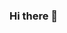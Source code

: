 ### Hi there 👋

<!--
**WorldLatestnews/WorldLatestnews** is a ✨ _special_ ✨ repository because its `README.md` (this file) appears on your GitHub profile.

Here are some ideas to get you started:

- 🔭 I’m currently working on Latest News...
- 🌱 I’m currently learning Facts about World...
- 👯 I’m looking to collaborate on Wolf69...
- 🤔 I’m looking for help with General Application...
- 💬 Ask me about Worldwide Trends...
- 📫 How to reach me: send a letter...
- 😄 Pronouns: Devil...
- ⚡ Fun fact: Noting...
-->
